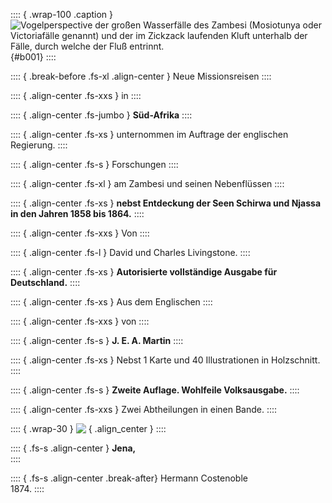 :::: { .wrap-100 .caption }
![Vogelperspective der großen Wasserfälle des Zambesi (Mosiotunya oder Victoriafälle genannt) und der im Zickzack laufenden Kluft unterhalb der Fälle, durch welche der Fluß entrinnt.](Neue_Missionsreisen_001.jpg "Vogelperspective der großen Wasserfälle des Zambesi (Mosiotunya oder Victoriafälle genannt) und der im Zickzack laufenden Kluft unterhalb der Fälle, durch welche der Fluß entrinnt."){#b001}
::::

:::: { .break-before .fs-xl .align-center }
Neue Missionsreisen
::::

:::: { .align-center  .fs-xxs }
in
::::

:::: { .align-center .fs-jumbo }
**Süd-Afrika**
::::

:::: { .align-center .fs-xs }
unternommen im Auftrage der englischen Regierung.
::::

:::: { .align-center .fs-s }
Forschungen
::::

:::: { .align-center .fs-xl }
am Zambesi und seinen Nebenflüssen
::::

:::: { .align-center .fs-xs }
**nebst Entdeckung der Seen Schirwa und Njassa in den Jahren 1858 bis 1864.**
::::

:::: { .align-center  .fs-xxs }
Von
::::

:::: { .align-center  .fs-l }
David und Charles Livingstone.
::::

:::: { .align-center .fs-xs }
**Autorisierte vollständige Ausgabe für Deutschland.**
::::

:::: { .align-center .fs-xs }
Aus dem Englischen
::::

:::: { .align-center .fs-xxs }
von
::::

:::: { .align-center .fs-s }
**J. E. A. Martin**
::::

:::: { .align-center .fs-xs }
Nebst 1 Karte und 40 Illustrationen in Holzschnitt.
::::

:::: { .align-center .fs-s }
**Zweite Auflage. Wohlfeile Volksausgabe.**
::::

:::: { .align-center .fs-xxs }
Zwei Abtheilungen in einen Bande.
::::

:::: { .wrap-30 }
![&nbsp;](Neue_Missionsreisen_000.jpg ""){ .align_center }
::::

:::: { .fs-s .align-center }
**Jena,**<br />
::::

:::: { .fs-s .align-center .break-after}
Hermann Costenoble<br />
1874.
::::


